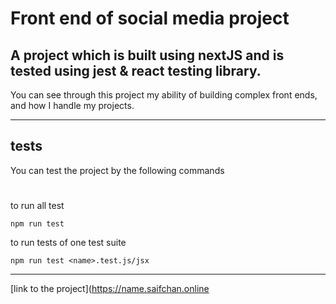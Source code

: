 # Front end of social media project
## A project which is built using nextJS and is tested using jest & react testing library.
You can see through this project my ability of building complex front ends, and how I handle my projects.
___
## tests
You can test the project by the following commands
#
to run all test
```
npm run test
```
to run tests of one test suite
```
npm run test <name>.test.js/jsx
```
___
[link to the project](https://name.saifchan.online
